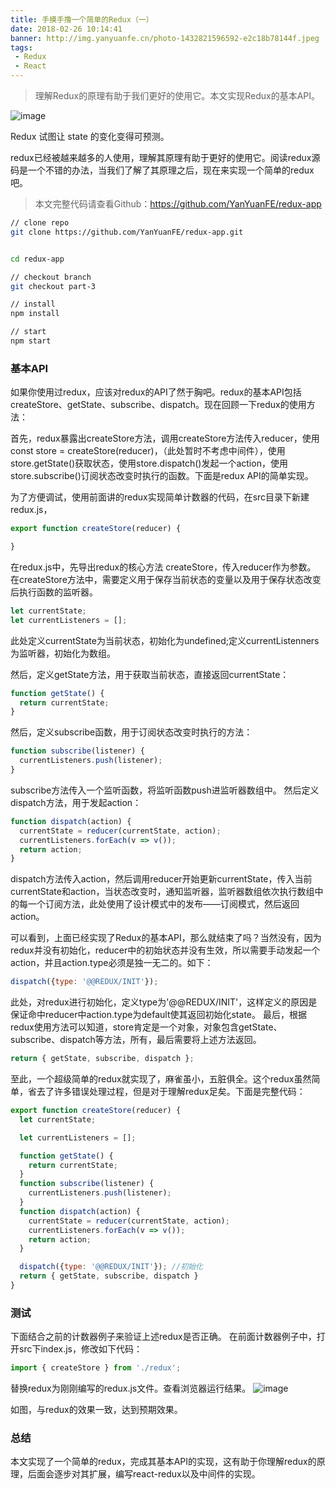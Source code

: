 ```yaml
---
title: 手摸手撸一个简单的Redux（一）
date: 2018-02-26 10:14:41
banner: http://img.yanyuanfe.cn/photo-1432821596592-e2c18b78144f.jpeg
tags:
 - Redux
 - React
---
```


> 理解Redux的原理有助于我们更好的使用它。本文实现Redux的基本API。

![image](http://img.yanyuanfe.cn/687474703a2f2f692e696d6775722e636f6d2f4a65567164514d2e706e67.png)

<!--more-->



Redux 试图让 state 的变化变得可预测。

redux已经被越来越多的人使用，理解其原理有助于更好的使用它。阅读redux源码是一个不错的办法，当我们了解了其原理之后，现在来实现一个简单的redux吧。

> 本文完整代码请查看Github：https://github.com/YanYuanFE/redux-app

``` bash
// clone repo
git clone https://github.com/YanYuanFE/redux-app.git


cd redux-app

// checkout branch
git checkout part-3

// install
npm install

// start
npm start

```

### 基本API
如果你使用过redux，应该对redux的API了然于胸吧。redux的基本API包括createStore、getState、subscribe、dispatch。现在回顾一下redux的使用方法：

首先，redux暴露出createStore方法，调用createStore方法传入reducer，使用const store = createStore(reducer)，（此处暂时不考虑中间件），使用store.getState()获取状态，使用store.dispatch()发起一个action，使用store.subscribe()订阅状态改变时执行的函数。下面是redux API的简单实现。

为了方便调试，使用前面讲的redux实现简单计数器的代码，在src目录下新建redux.js，

``` js
export function createStore(reducer) {

}
```

在redux.js中，先导出redux的核心方法 createStore，传入reducer作为参数。
在createStore方法中，需要定义用于保存当前状态的变量以及用于保存状态改变后执行函数的监听器。


``` js
let currentState;
let currentListeners = [];
```

此处定义currentState为当前状态，初始化为undefined;定义currentListenners为监听器，初始化为数组。

然后，定义getState方法，用于获取当前状态，直接返回currentState：

``` js
function getState() {
  return currentState;
}
```


然后，定义subscribe函数，用于订阅状态改变时执行的方法：

``` js
function subscribe(listener) {
  currentListeners.push(listener);
}
```

subscribe方法传入一个监听函数，将监听函数push进监听器数组中。
然后定义dispatch方法，用于发起action：

``` js
function dispatch(action) {
  currentState = reducer(currentState, action);
  currentListeners.forEach(v => v());
  return action;
}
```

dispatch方法传入action，然后调用reducer开始更新currentState，传入当前currentState和action，当状态改变时，通知监听器，监听器数组依次执行数组中的每一个订阅方法，此处使用了设计模式中的发布——订阅模式，然后返回action。

可以看到，上面已经实现了Redux的基本API，那么就结束了吗？当然没有，因为redux并没有初始化，reducer中的初始状态并没有生效，所以需要手动发起一个action，并且action.type必须是独一无二的。如下：

``` js
dispatch({type: '@@REDUX/INIT'});
```

此处，对redux进行初始化，定义type为'@@REDUX/INIT'，这样定义的原因是保证命中reducer中action.type为default使其返回初始化state。
最后，根据redux使用方法可以知道，store肯定是一个对象，对象包含getState、subscribe、dispatch等方法，所有，最后需要将上述方法返回。

``` js
return { getState, subscribe, dispatch };
```


至此，一个超级简单的redux就实现了，麻雀虽小，五脏俱全。这个redux虽然简单，省去了许多错误处理过程，但是对于理解redux足矣。下面是完整代码：

``` js
export function createStore(reducer) {
  let currentState;

  let currentListeners = [];

  function getState() {
    return currentState;
  }
  function subscribe(listener) {
    currentListeners.push(listener);
  }
  function dispatch(action) {
    currentState = reducer(currentState, action);
    currentListeners.forEach(v => v());
    return action;
  }

  dispatch({type: '@@REDUX/INIT'}); //初始化
  return { getState, subscribe, dispatch }
}
```

### 测试
下面结合之前的计数器例子来验证上述redux是否正确。
在前面计数器例子中，打开src下index.js，修改如下代码：

``` js
import { createStore } from './redux';
```


替换redux为刚刚编写的redux.js文件。查看浏览器运行结果。
![image](http://img.yanyuanfe.cn/%E9%80%89%E5%8C%BA_184.png)

如图，与redux的效果一致，达到预期效果。

### 总结
本文实现了一个简单的redux，完成其基本API的实现，这有助于你理解redux的原理，后面会逐步对其扩展，编写react-redux以及中间件的实现。